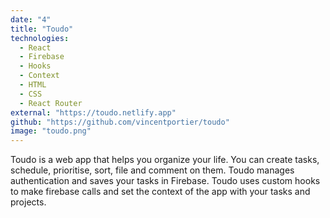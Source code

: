 ```yaml
---
date: "4"
title: "Toudo"
technologies:
  - React
  - Firebase
  - Hooks
  - Context
  - HTML
  - CSS
  - React Router
external: "https://toudo.netlify.app"
github: "https://github.com/vincentportier/toudo"
image: "toudo.png"
---
```


Toudo is a web app that helps you organize your life. You can create tasks, schedule, prioritise, sort, file and comment on them. Toudo manages authentication and saves your tasks in Firebase. Toudo uses custom hooks to make firebase calls and set the context of the app with your tasks and projects.
